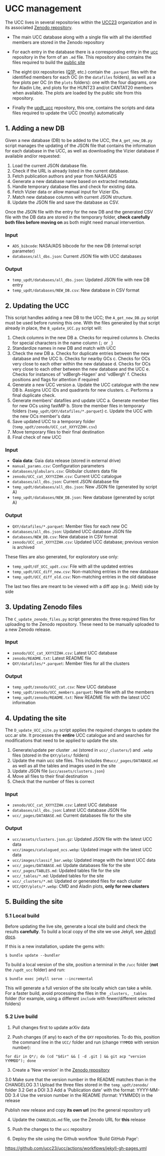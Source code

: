 
# UCC management

The UCC lives in several repositories within the [UCC23](https://github.com/ucc23) organization
and in its associated [Zenodo repository](https://doi.org/10.5281/zenodo.8250523).

- The main UCC database along with a single file with all the identified members are
  stored in the Zenodo repository

- For each entry in the database there is a corresponding entry in the [ucc](https://github.com/ucc23/ucc)
  repository in the form of an `.md` file. This repository also contains the
  files required to build the [public site](https://ucc.ar)

- The eight `QXX` repositories ([Q1P](https://github.com/ucc23/Q1P), etc.) contain the `.parquet` files with the
  identified members for each OC (in the `datafiles` folders), as well as a few plots
  per OC (in the `plots` folders): one with the four diagrams, one for Aladin Lite,
  and plots for the HUNT23 and/ot CANTAT20 members when available. The plots are loaded
  by the public site from this repository.

- Finally the [updt_ucc](https://github.com/ucc23/updt_UCC) repository, this one, contains the scripts and data files
  required to update the UCC (mostly) automatically


## 1. Adding a new DB

Given a new database (DB) to be added to the UCC, the  `A_get_new_DB.py` script
manages the updating of the JSON file that contains the information for each database
in the UCC, as well as downloading the Vizier database if available and/or requested:

1. Load the current JSON database file.
2. Check if the URL is already listed in the current database.
3. Fetch publication authors and year from NASA/ADS
4. Generate a new database name based on extracted metadata.
5. Handle temporary database files and check for existing data.
6. Fetch Vizier data or allow manual input for Vizier IDs.
7. Match new database columns with current JSON structure.
8. Update the JSON file and save the database as CSV.

Once the JSON file with the entry for the new DB and the generated CSV file with the
DB data are stored in the temporary folder, **check carefully both files before moving
on** as both might need manual intervention.

### Input

- `ADS_bibcode`: NASA/ADS bibcode for the new DB (internal script parameter)
- `databases/all_dbs.json`: Current JSON file with UCC databases

### Output

- `temp_updt/databases/all_dbs.json`: Updated JSON file with new DB entry
- `temp_updt/databases/NEW_DB.csv`: New database in CSV format



## 2. Updating the UCC

This script handles adding a new DB to the UCC; the `A_get_new_DB.py` script must be used
before running this one. With the files generated by that script already in place,
the `B_update_UCC.py` script will:

1. Check columns in the new DB
  a. Checks for required columns
  b. Checks for special characters in the name column (`;` or `_`)
2. Standardize names in new DB and match with UCC
3. Check the new DB
  a. Checks for duplicate entries between the new database and the UCC
  b. Checks for nearby GCs
  c. Checks for OCs very close to each other within the new database
  d. Checks for OCs very close to each other between the new database and the UCC
  e. Checks for instances of 'vdBergh-Hagen' and 'vdBergh'
  f. Checks positions and flags for attention if required
4. Generate a new UCC version
  a. Update the UCC catalogue with the new DB
  b. Assigns UCC IDs and quadrants for new clusters.
  c. Performs a final duplicate check.
5. Generate members' datafiles and update UCC
  a. Generate member files for new OCs using fastMP
  b. Store the member files in temporary folders (`temp_updt/QXY/datafiles/*.parquet`)
  c. Update the UCC with the new OCs member's data 
6. Save updated UCC to a temporary folder (`temp_updt/zenodo/UCC_cat_XXYYZZHH.csv`)
7. Move temporary files to their final destination
8. Final check of new UCC

### Input

- **Gaia data**: Gaia data release (stored in external drive)
- `manual_params.csv`: Configuration parameters
- `databases/globulars.csv`: Globular clusters data file
- `zenodo/UCC_cat_XXYYZZHH.csv`: Current UCC catalogue
- `databases/all_dbs.json`: Current JSON database file
- `temp_updt/databases/all_dbs.json`: New JSON file (generated by script A)
- `temp_updt/databases/NEW_DB.json`: New database (generated by script A)

### Output

- `QXY/datafiles/*.parquet`: Member files for each new OC
- `databases/all_dbs.json`: Updated UCC database JSON file
- `databases/NEW_DB.csv`: New database in CSV format
- `zenodo/UCC_cat_XXYYZZHH.csv`: Updated UCC database; previous version is archived

These files are also generated, for exploratory use only:

- `temp_updt/df_UCC_updt.csv`: File with all the updated entries
- `temp_updt/UCC_diff_new.csv`: Non-matching entries in the new database
- `temp_updt/UCC_diff_old.csv`: Non-matching entries in the old database

The last two files are meant to be viewed with a diff app (e.g.: Meld) side by side



## 3. Updating Zenodo files

The `C_update_zenodo_files.py` script generates the three required files for uploading
to the Zenodo repository. These need to be manually uploaded to a new Zenodo release.

### Input

- `zenodo/UCC_cat_XXYYZZHH.csv`: Latest UCC database
- `zenodo/README.txt`: Latest README file
- `QXY/datafiles/*.parquet`: Member files for all the clusters

### Output

- `temp_updt/zenodo/UCC_cat.csv`: New UCC database
- `temp_updt/zenodo/UCC_members.parquet`: New file with all the members
- `temp_updt/zenodo/README.txt`: New README file with the latest UCC information



## 4. Updating the site

The `D_update_UCC_site.py` script applies the required changes to update the ucc.ar
site. It processes the **entire** UCC catalogue and and searches for modifications that
need to be applied to update the site.

1. Generate/update per cluster `.md` (stored in `ucc/_clusters/`) and `.webp` files
   (stored in the `QXY/plots/` folders)
2. Update the main ucc site files. This includes the`ucc/_pages/DATABASE.md` as well as
   all the tables and images used in the site
3. Update JSON file (`ucc/assets/clusters.json`)
4. Move all files to their final destination
5. Check that the number of files is correct

### Input

- `zenodo/UCC_cat_XXYYZZHH.csv`: Latest UCC database
- `databases/all_dbs.json`: Latest UCC database JSON file
- `ucc/_pages/DATABASE.md`: Current databases file for the site

### Output

- `ucc/assets/clusters.json.gz`: Updated JSON file with the latest UCC data
- `ucc/images/catalogued_ocs.webp`: Updated image with the latest UCC data
- `ucc/images/classif_bar.webp`: Updated image with the latest UCC data
- `ucc/_pages/DATABASE.md`: Update databases file for the site
- `ucc/_pages/TABLES.md`: Updated tables file for the site
- `ucc/_tables/*.md`: Updated tables for the site
- `ucc/_clusters/*.md`: Updated or generated files for each cluster
- `UCC/QXY/plots/*.webp`: CMD and Aladin plots, **only for new clusters**



## 5. Building the site

### 5.1 Local build

Before updating the live site, generate a local site build and check the results
**carefully**. To build a local copy of the site we use Jekyll, see [Jekyll docs](https://jekyllrb.com/docs/).

If this is a new installation, update the gems with:

```
$ bundle update --bundler
```

To build a local version of the site, position a terminal in the `/ucc` folder
(**not** the `/updt_ucc` folder) and run:

```
$ bundle exec jekyll serve --incremental
```

This will generate a full version of the site locally which can take a while. For a
faster build, avoid processing the files in the `_clusters, _tables` folder (for
example, using a different `include` with fewer/different selected folders)


### 5.2 Live build

1. Pull changes first to update arXiv data

2. Push changes (if any) to each of the `QXY` repositories. To do this, position
   the command line in the `UCC/` folder and run (change `YYMMDD` with version number):

```
for dir in Q*/; do (cd "$dir" && [ -d .git ] && git acp "version YYMMDD"); done
```

3. Create a 'New version' in the [Zenodo repository](https://zenodo.org/doi/10.5281/zenodo.8250523) 

3.0 Make sure that the version number in the README matches than in the CHANGELOG
3.1 Upload the three files stored in the `temp_updt/zenodo/` folder
3.2 Get a DOI
3.3 Add a 'Publication date' with the format: YYYY-MM-DD
3.4 Use the version number in the README (format: YYMMDD) in the release

Publish new release and copy **its own url** (no the general repository url)

4. Update the `CHANGELOG.md` file, use the Zenodo URL for **this** release

5. Push the changes to the `ucc` repository

6. Deploy the site using the Github workflow 'Build GitHub Page':

https://github.com/ucc23/ucc/actions/workflows/jekyll-gh-pages.yml
